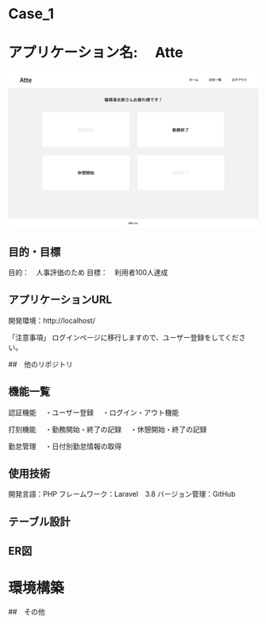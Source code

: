 # Case_1

# アプリケーション名: 　Atte
![alt text](image.png)

## 目的・目標
目的：　人事評価のため
目標：　利用者100人達成

## アプリケーションURL
開発環境：http://localhost/

「注意事項」
ログインページに移行しますので、ユーザー登録をしてください。

##　他のリポジトリ
<!-- 関係するリポジトリがあれば記載 -->

## 機能一覧
認証機能
　・ユーザー登録
　・ログイン・アウト機能

打刻機能
　・勤務開始・終了の記録
　・休憩開始・終了の記録

勤怠管理
　・日付別勤怠情報の取得

## 使用技術
開発言語：PHP
フレームワーク：Laravel　3.8
バージョン管理：GitHub

## テーブル設計


## ER図


# 環境構築


##　その他